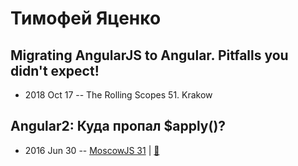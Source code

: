 # Тимофей Яценко

## Migrating AngularJS to Angular. Pitfalls you didn&#39;t expect!
- 2018 Oct 17 -- The Rolling Scopes 51. Krakow    
## Angular2: Куда пропал $apply()?
- 2016 Jun 30 -- [MoscowJS 31](https://www.youtube.com/watch?v=AigevGx094M&index=4)  | [:notebook:](http://www.slideshare.net/moscowjs/angular2-change-detection-moscowjs-31)  
